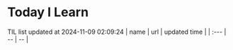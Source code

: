 # Today I Learn 
TIL list updated at 2024-11-09 02:09:24
| name | url | updated time |
| :--- | -- | -- |
